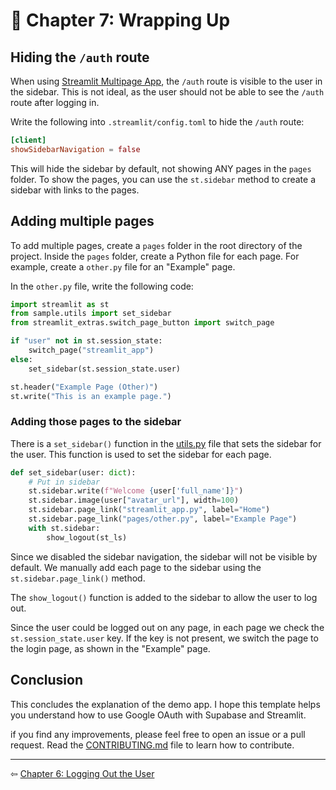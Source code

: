 # 📖 Chapter 7: Wrapping Up

## Hiding the `/auth` route

When using [Streamlit Multipage App](https://docs.streamlit.io/get-started/tutorials/create-a-multipage-app), the `/auth` route is visible to the user in the sidebar. This is not ideal, as the user should not be able to see the `/auth` route after logging in.

Write the following into `.streamlit/config.toml` to hide the `/auth` route:

```toml
[client]
showSidebarNavigation = false
```

This will hide the sidebar by default, not showing ANY pages in the `pages` folder. To show the pages, you can use the `st.sidebar` method to create a sidebar with links to the pages.

## Adding multiple pages

To add multiple pages, create a `pages` folder in the root directory of the project. Inside the `pages` folder, create a Python file for each page. For example, create a `other.py` file for an "Example" page.

In the `other.py` file, write the following code:

```python
import streamlit as st
from sample.utils import set_sidebar
from streamlit_extras.switch_page_button import switch_page

if "user" not in st.session_state:
    switch_page("streamlit_app")
else:
    set_sidebar(st.session_state.user)

st.header("Example Page (Other)")
st.write("This is an example page.")
```

### Adding those pages to the sidebar

There is a `set_sidebar()` function in the [utils.py](../sample/utils.py) file that sets the sidebar for the user. This function is used to set the sidebar for each page.

```python
def set_sidebar(user: dict):
    # Put in sidebar
    st.sidebar.write(f"Welcome {user['full_name']}")
    st.sidebar.image(user["avatar_url"], width=100)
    st.sidebar.page_link("streamlit_app.py", label="Home")
    st.sidebar.page_link("pages/other.py", label="Example Page")
    with st.sidebar:
        show_logout(st_ls)
```

Since we disabled the sidebar navigation, the sidebar will not be visible by default. We manually add each page to the sidebar using the `st.sidebar.page_link()` method.

The `show_logout()` function is added to the sidebar to allow the user to log out.

Since the user could be logged out on any page, in each page we check the `st.session_state.user` key. If the key is not present, we switch the page to the login page, as shown in the "Example" page.

## Conclusion

This concludes the explanation of the demo app. I hope this template helps you understand how to use Google OAuth with Supabase and Streamlit. 

if you find any improvements, please feel free to open an issue or a pull request. Read the [CONTRIBUTING.md](../CONTRIBUTING.md) file to learn how to contribute.

---

⇦ [Chapter 6: Logging Out the User](chapter6.md)
